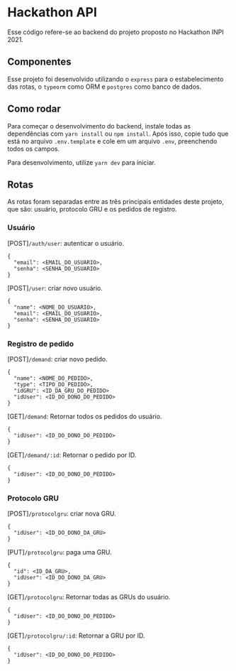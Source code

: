 # Hackathon API
Esse código refere-se ao backend do projeto proposto no Hackathon INPI 2021.

## Componentes
Esse projeto foi desenvolvido utilizando o `express` para o estabelecimento das rotas, o `typeorm` como ORM e `postgres` como banco de dados.

## Como rodar
Para começar o desenvolvimento do backend, instale todas as dependências com `yarn install` ou `npm install`. Após isso, copie tudo que está no arquivo `.env.template` e cole em um arquivo `.env`, preenchendo todos os campos.

Para desenvolvimento, utilize `yarn dev` para iniciar.

## Rotas
As rotas foram separadas entre as três principais entidades deste projeto, que são: usuário, protocolo GRU e os pedidos de registro.

### Usuário
[POST]`/auth/user`: autenticar o usuário.
```
{
  "email": <EMAIL_DO_USUARIO>,
  "senha": <SENHA_DO_USUARIO>
}
```

[POST]`/user`: criar novo usuário.
```
{
  "name": <NOME_DO_USUARIO>,
  "email": <EMAIL_DO_USUARIO>,
  "senha": <SENHA_DO_USUARIO>
}
```

### Registro de pedido
[POST]`/demand`: criar novo pedido.
```
{
  "name": <NOME_DO_PEDIDO>,
  "type": <TIPO_DO_PEDIDO>,
  "idGRU": <ID_DA_GRU_DO_PEDIDO>
  "idUser": <ID_DO_DONO_DO_PEDIDO>
}
```

[GET]`/demand`: Retornar todos os pedidos do usuário.
```
{
  "idUser": <ID_DO_DONO_DO_PEDIDO>
}
```


[GET]`/demand/:id`: Retornar o pedido por ID.
```
{
  "idUser": <ID_DO_DONO_DO_PEDIDO>
}
```

### Protocolo GRU
[POST]`/protocolgru`: criar nova GRU.
```
{
  "idUser": <ID_DO_DONO_DA_GRU>
}
```

[PUT]`/protocolgru`: paga uma GRU.
```
{
  "id": <ID_DA_GRU>,
  "idUser": <ID_DO_DONO_DA_GRU>
}
```

[GET]`/protocolgru`: Retornar todas as GRUs do usuário.
```
{
  "idUser": <ID_DO_DONO_DO_PEDIDO>
}
```


[GET]`/protocolgru/:id`: Retornar a GRU por ID.
```
{
  "idUser": <ID_DO_DONO_DO_PEDIDO>
}
```
